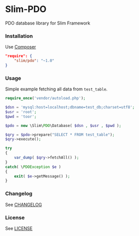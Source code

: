 # Slim-PDO

PDO database library for Slim Framework

### Installation

Use [Composer](https://getcomposer.org/)

```json
"require": {
    "slim/pdo": "~1.0"
}
```

### Usage

Simple example fetching all data from `test_table`.

```php
require_once('vendor/autoload.php');

$dsn = 'mysql:host=localhost;dbname=test_db;charset=utf8';
$usr = 'root';
$pwd = 'toor';

$pdo = new \Slim\PDO\Database( $dsn , $usr , $pwd );

$qry = $pdo->prepare("SELECT * FROM test_table");
$qry->execute();

try
{
    var_dump( $qry->fetchAll() );
}
catch( \PDOException $e )
{
    exit( $e->getMessage() );
}
```

### Changelog

See [CHANGELOG](https://github.com/FaaPz/Slim-PDO/blob/master/CHANGELOG.md)

### License

See [LICENSE](https://github.com/FaaPz/Slim-PDO/blob/master/LICENSE)